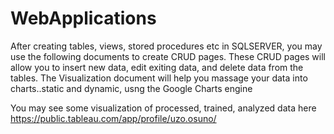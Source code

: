 # WebApplications
After creating tables, views, stored procedures etc in SQLSERVER, you may use the following documents to create CRUD pages.
These CRUD pages will allow you to insert new data, edit exiting data, and delete data from the tables.
The Visualization document will help you massage your data into charts..static and dynamic, usng the Google Charts engine

You may see some visualization of processed, trained, analyzed data here
https://public.tableau.com/app/profile/uzo.osuno/
